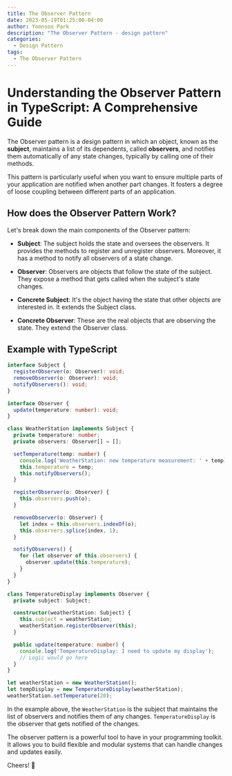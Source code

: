 ```yaml
---
title: The Observer Pattern
date: 2023-05-19T01:25:00-04:00
author: Yoonsoo Park
description: "The Observer Pattern - design pattern"
categories:
  - Design Pattern
tags:
  - The Observer Pattern
---
```


# Understanding the Observer Pattern in TypeScript: A Comprehensive Guide

The Observer pattern is a design pattern in which an object, known as the **subject**, maintains a list of its dependents, called **observers**, and notifies them automatically of any state changes, typically by calling one of their methods.

This pattern is particularly useful when you want to ensure multiple parts of your application are notified when another part changes. It fosters a degree of loose coupling between different parts of an application.

## How does the Observer Pattern Work?

Let's break down the main components of the Observer pattern:

- **Subject**: The subject holds the state and oversees the observers. It provides the methods to register and unregister observers. Moreover, it has a method to notify all observers of a state change.

- **Observer**: Observers are objects that follow the state of the subject. They expose a method that gets called when the subject's state changes.

- **Concrete Subject**: It's the object having the state that other objects are interested in. It extends the Subject class.

- **Concrete Observer**: These are the real objects that are observing the state. They extend the Observer class.

## Example with TypeScript

```typescript
interface Subject {
  registerObserver(o: Observer): void;
  removeObserver(o: Observer): void;
  notifyObservers(): void;
}

interface Observer {
  update(temperature: number): void;
}

class WeatherStation implements Subject {
  private temperature: number;
  private observers: Observer[] = [];

  setTemperature(temp: number) {
    console.log('WeatherStation: new temperature measurement: ' + temp);
    this.temperature = temp;
    this.notifyObservers();
  }

  registerObserver(o: Observer) {
    this.observers.push(o);
  }

  removeObserver(o: Observer) {
    let index = this.observers.indexOf(o);
    this.observers.splice(index, 1);
  }

  notifyObservers() {
    for (let observer of this.observers) {
      observer.update(this.temperature);
    }
  }
}

class TemperatureDisplay implements Observer {
  private subject: Subject;

  constructor(weatherStation: Subject) {
    this.subject = weatherStation;
    weatherStation.registerObserver(this);
  }

  public update(temperature: number) {
    console.log('TemperatureDisplay: I need to update my display');
    // Logic would go here
  }
}

let weatherStation = new WeatherStation();
let tempDisplay = new TemperatureDisplay(weatherStation);
weatherStation.setTemperature(20);
```

In the example above, the `WeatherStation` is the subject that maintains the list of observers and notifies them of any changes. `TemperatureDisplay` is the observer that gets notified of the changes.

The observer pattern is a powerful tool to have in your programming toolkit. It allows you to build flexible and modular systems that can handle changes and updates easily.

Cheers! 🍺
